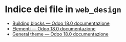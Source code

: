 # Indice dei file in `web_design`

- [Building blocks — Odoo 18.0 documentazione](./building_blocks.md)
- [Elementi — Odoo 18.0 documentazione](./elements.md)
- [General theme — Odoo 18.0 documentazione](./themes.md)
